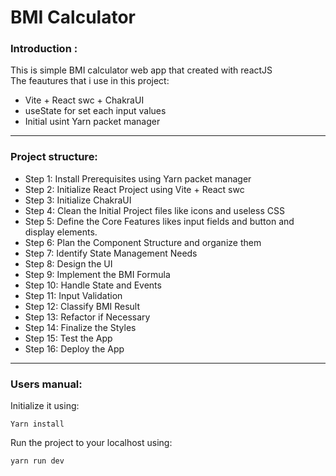 # BMI Calculator

### Introduction :

This is simple BMI calculator web app that created with reactJS    
The feautures that i use in this project:

- Vite + React swc + ChakraUI
- useState for set each input values
- Initial usint Yarn packet manager
<hr>

### Project structure:    
- Step 1: Install Prerequisites using Yarn packet manager
- Step 2: Initialize React Project using Vite + React swc
- Step 3: Initialize ChakraUI
- Step 4: Clean the Initial Project files like icons and useless CSS
- Step 5: Define the Core Features likes input fields and button and display elements.
- Step 6: Plan the Component Structure and organize them
- Step 7: Identify State Management Needs
- Step 8: Design the UI
- Step 9: Implement the BMI Formula
- Step 10: Handle State and Events
- Step 11: Input Validation
- Step 12: Classify BMI Result
- Step 13: Refactor if Necessary
- Step 14: Finalize the Styles
- Step 15: Test the App
- Step 16: Deploy the App
<hr>

### Users manual:
Initialize it using:
```
Yarn install
```
Run the project to your localhost using:
```
yarn run dev
```
